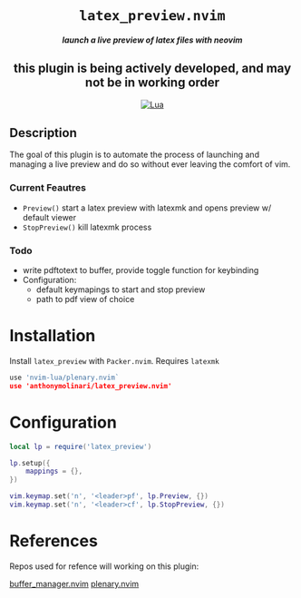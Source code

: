 <div align="center">

# `latex_preview.nvim`
##### launch a live preview of latex files with neovim

## this plugin is being actively developed, and may not be in working order

[![Lua](https://img.shields.io/badge/Lua-blue.svg?style=for-the-badge&logo=lua)](http://www.lua.org)

</div>

## Description
The goal of this plugin is to automate the process of launching and managing a
live preview and do so without ever leaving the comfort of vim.

### Current Feautres
- `Preview()` start a latex preview with latexmk and opens preview w/ default viewer
- `StopPreview()` kill latexmk process

### Todo
- write pdftotext to buffer, provide toggle function for keybinding
- Configuration:
    - default keymapings to start and stop preview
    - path to pdf view of choice

# Installation
Install `latex_preview` with `Packer.nvim`. Requires `latexmk` 
```lua
use 'nvim-lua/plenary.nvim`
use 'anthonymolinari/latex_preview.nvim'
```

# Configuration
```lua
local lp = require('latex_preview')

lp.setup({
    mappings = {},
})

vim.keymap.set('n', '<leader>pf', lp.Preview, {})
vim.keymap.set('n', '<leader>cf', lp.StopPreview, {})

```
# References
Repos used for refence will working on this plugin:

[buffer_manager.nvim](https://github.com/j-morano/buffer_manager.nvim)
[plenary.nvim](https://github.com/nvim-lua/plenary.nvim)

